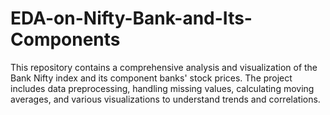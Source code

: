# EDA-on-Nifty-Bank-and-Its-Components
This repository contains a comprehensive analysis and visualization of the Bank Nifty index and its component banks' stock prices. The project includes data preprocessing, handling missing values, calculating moving averages, and various visualizations to understand trends and correlations.
